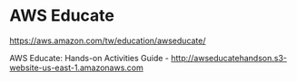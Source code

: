 # AWS Educate

https://aws.amazon.com/tw/education/awseducate/

AWS Educate: Hands-on Activities Guide - http://awseducatehandson.s3-website-us-east-1.amazonaws.com
